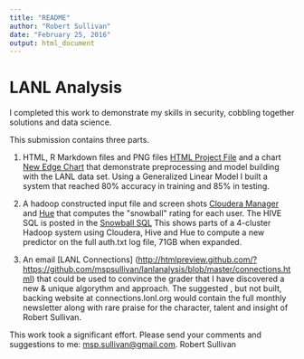 ```yaml
---
title: "README"
author: "Robert Sullivan"
date: "February 25, 2016"
output: html_document
---
```


# LANL Analysis
I completed this work to demonstrate my skills in security, cobbling together solutions and data science.

This submission contains three parts.

1. HTML, R Markdown files and PNG files [HTML Project File](http://htmlpreview.github.com/?https://github.com/mspsullivan/lanlanalysis/blob/master/SullivansLANLProject2.html) and a chart [New Edge Chart](https://github.com/mspsullivan/lanlanalysis/blob/master/SullivanLANLProject2EdgeByDay.png) that demonstrate preprocessing and model building with the LANL data set. Using a Generalized Linear Model I built a system that reached 80% accuracy in training and 85% in testing.  

2. A hadoop constructed input file and screen shots [Cloudera Manager](https://github.com/mspsullivan/lanlanalysis/blob/master/SnowballinputHue.png) and [Hue](https://github.com/mspsullivan/lanlanalysis/blob/master/SnowballinputHue.png) that computes the "snowball" rating for each user. The HIVE SQL is posted in the [Snowball SQL](https://github.com/mspsullivan/lanlanalysis/blob/master/snowballsql.txt) This shows parts of a 4-cluster Hadoop system using Cloudera, Hive and Hue to compute a new predictor on the full auth.txt log file, 71GB when expanded.

3. An email [LANL Connections] (http://htmlpreview.github.com/?https://github.com/mspsullivan/lanlanalysis/blob/master/connections.html) that could be used to convince the grader that I have discovered a new & unique algorythm and approach. The suggested , but not built, backing website at connections.lonl.org would contain the full monthly newsletter along with rare praise for the character, talent and insight of Robert Sullivan.

This work took a significant effort. Please send your comments and suggestions to me: msp.sullivan@gmail.com.
Robert Sullivan
